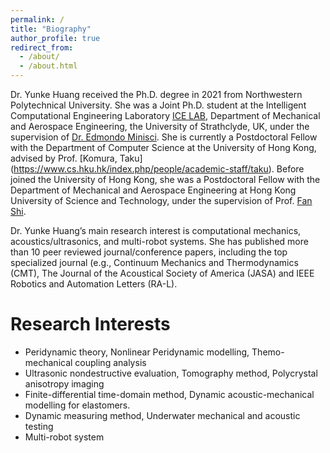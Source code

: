 ```yaml
---
permalink: /
title: "Biography"
author_profile: true
redirect_from: 
  - /about/
  - /about.html
---
```


Dr. Yunke Huang received the Ph.D. degree in 2021 from Northwestern Polytechnical
University. She was a Joint Ph.D. student at the Intelligent Computational Engineering Laboratory [ICE LAB](https://icelab.uk), Department of Mechanical and Aerospace Engineering, the University of Strathclyde, UK, under the supervision of [Dr. Edmondo Minisci](https://www.strath.ac.uk/staff/minisciedmondodr/#contact). 
 She is currently a Postdoctoral Fellow with the Department of Computer
Science at the University of Hong Kong, advised by Prof. [Komura, Taku] (https://www.cs.hku.hk/index.php/people/academic-staff/taku). Before joined the University of Hong Kong, she was a
Postdoctoral Fellow with the Department of Mechanical and Aerospace Engineering at
Hong Kong University of Science and Technology, under the supervision of Prof. [Fan Shi](https://seng.hkust.edu.hk/about/people/faculty/fan-shi).

Dr. Yunke Huang’s main research interest is computational mechanics,
acoustics/ultrasonics, and multi-robot systems. She has published more than 10 peer
reviewed journal/conference papers, including the top specialized journal (e.g., Continuum
Mechanics and Thermodynamics (CMT), The Journal of the Acoustical Society of
America (JASA) and IEEE Robotics and Automation Letters (RA-L).

Research Interests
======
* Peridynamic theory, Nonlinear Peridynamic modelling, Themo-mechanical coupling analysis
* Ultrasonic nondestructive evaluation, Tomography method, Polycrystal anisotropy imaging
* Finite-differential time-domain method, Dynamic acoustic-mechanical modelling for elastomers.
* Dynamic measuring method, Underwater mechanical and acoustic testing
* Multi-robot system

